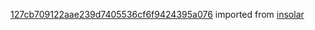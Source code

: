 [127cb709122aae239d7405536cf6f9424395a076](https://github.com/insolar/insolar/commit/127cb709122aae239d7405536cf6f9424395a076) imported from [insolar](https://github.com/insolar/insolar)
